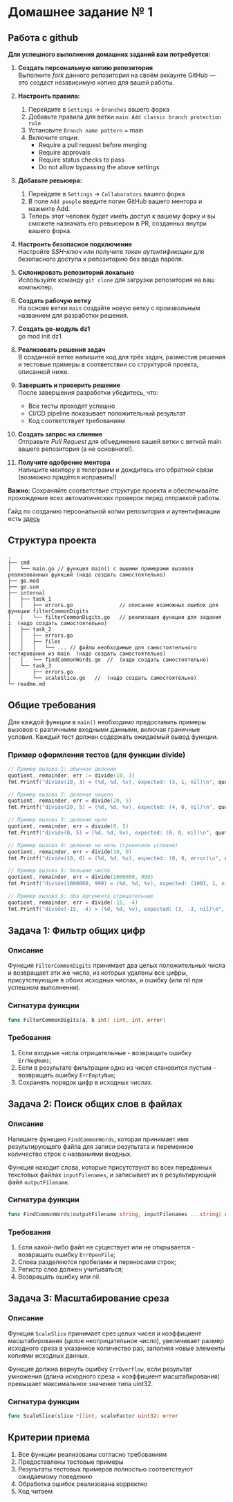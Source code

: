 # Домашнее задание № 1
## Работа с github

**Для успешного выполнения домашних заданий вам потребуется:**

1. **Создать персональную копию репозитория**  
   Выполните *fork* данного репозитория на своём аккаунте GitHub — это создаст независимую копию для вашей работы.

2. **Настроить правила:**
   1. Перейдите в `Settings` → `Branches` вашего форка
   2. Добавьте правила для ветки `main`: `Add classic branch protection rule`
   3. Установите `Branch name pattern` = main
   3. Включите опции:
      - Require a pull request before merging
      - Require approvals 
      - Require status checks to pass
      - Do not allow bypassing the above settings

3. **Добавьте ревьюера:**
   1. Перейдите в `Settings` → `Collaborators` вашего форка
   2. В поле `Add people` введите логин GitHub вашего ментора и нажмите Add.
   3. Теперь этот человек будет иметь доступ к вашему форку и вы сможете назначать его ревьюером в PR, созданных внутри вашего форка.

3. **Настроить безопасное подключение**  
   Настройте *SSH-ключ* или получите *токен аутентификации* для безопасного доступа к репозиторию без ввода пароля.

4. **Склонировать репозиторий локально**  
   Используйте команду `git clone` для загрузки репозитория на ваш компьютер.

5. **Создать рабочую ветку**  
   На основе ветки `main` создайте новую ветку с произвольным названием для разработки решения.

6. **Создать go-модуль dz1**  
   go mod init dz1

7. **Реализовать решения задач**  
   В созданной ветке напишите код для трёх задач, разместив решения и тестовые примеры в соответствии со структурой проекта, описанной ниже.

8. **Завершить и проверить решение**  
   После завершения разработки убедитесь, что:
   - Все тесты проходят успешно
   - CI/CD pipeline показывает положительный результат
   - Код соответствует требованиям

9. **Создать запрос на слияние**  
   Отправьте *Pull Request* для объединения вашей ветки с веткой main вашего репозитория (а не основного!).

10. **Получите одобрение ментора**  
   Напишите ментору в телеграмм и дождитесь его обратной связи (возможно придётся исправить!)

**Важно:** Сохраняйте соответствие структуре проекта и обеспечивайте прохождение всех автоматических проверок перед отправкой работы.

Гайд по созданию персональной копии репозитория и аутентификации есть [здесь](./guide_git/readme.md)

## Структура проекта
```
.
├── cmd
│   └── main.go // функция main() с вышими примерами вызовов реализованных функций (надо создать самостоятельно)
├── go.mod
├── go.sum
├── internal
│   ├── task_1
│   │   ├── errors.go               // описание возможных ошибок для функции filterCommonDigits
│   │   └── filterCommonDigits.go   // реализация функции для задания 1  (надо создать самостоятельно)
│   ├── task_2
│   │   ├── errors.go
│   │   ├── files
│   │   │   └── ... // файлы необходимые для самостоятельного тестирования из main  (надо создать самостоятельно)
│   │   └── findCommonWords.go  //  (надо создать самостоятельно)
│   └── task_3
│       ├── errors.go
│       └── scaleSlice.go   //  (надо создать самостоятельно)
└─ readme.md
```

## Общие требования
Для каждой функции в `main()` необходимо предоставить примеры вызовов с различными входными данными, включая граничные условия. Каждый тест должен содержать ожидаемый вывод функции.

### Пример оформления тестов (для функции divide)
```go
// Пример вызова 1: обычное деление
quotient, remainder, err := divide(10, 3)
fmt.Printf("divide(10, 3) = (%d, %d, %v), expected: (3, 1, nil)\n", quotient, remainder, err)

// Пример вызова 2: деление нацело
quotient, remainder, err = divide(20, 5)
fmt.Printf("divide(20, 5) = (%d, %d, %v), expected: (4, 0, nil)\n", quotient, remainder, err)

// Пример вызова 3: деление нуля
quotient, remainder, err = divide(0, 5)
fmt.Printf("divide(0, 5) = (%d, %d, %v), expected: (0, 0, nil)\n", quotient, remainder, err)

// Пример вызова 4: деление на ноль (граничное условие)
quotient, remainder, err = divide(10, 0)
fmt.Printf("divide(10, 0) = (%d, %d, %v), expected: (0, 0, error)\n", quotient, remainder, err)

// Пример вызова 5: большие числа
quotient, remainder, err = divide(1000000, 999)
fmt.Printf("divide(1000000, 999) = (%d, %d, %v), expected: (1001, 1, nil)\n", quotient, remainder, err)

// Пример вызова 6: оба аргумента отрицательные
quotient, remainder, err = divide(-15, -4)
fmt.Printf("divide(-15, -4) = (%d, %d, %v), expected: (3, -3, nil)\n", quotient, remainder, err)
```

## Задача 1: Фильтр общих цифр

### Описание
Функция `FilterCommonDigits` принимает два целых положительных числа и возвращает эти же числа, из которых удалены все цифры, присутствующие в обоих исходных числах, и ошибку (или nil при успешном выполнении).


### Сигнатура функции
```go
func FilterCommonDigits(a, b int) (int, int, error)
```


### Требования
1. Если входные числа отрицательные - возвращать ошибку `ErrNegNums`;
2. Если в результате фильтрации одно из чисел становится пустым - возвращать ошибку `ErrEmptyNum`;
3. Сохранять порядок цифр в исходных числах.


## Задача 2: Поиск общих слов в файлах

### Описание
Напишите функцию `FindCommonWords`, которая принимает имя результирующего файла для записи результата и переменное количество строк с названиями входных. 

Функция находит слова, которые присутствуют во всех переданных текстовых файлах `inputFilenames`, и записывает их в результирующий файл `outputFilename`.

### Сигнатура функции
```go
func FindCommonWords(outputFilename string, inputFilenames ...string) error
```

### Требования
1. Если какой-либо файл не существует или не открывается - возвращать ошибку `ErrOpenFile`;
2. Слова разделяются пробелами и переносами строк;
3. Регистр слов должен учитываться;
4. Возвращать ошибку или nil.

## Задача 3: Масштабирование среза

### Описание
Функция `ScaleSlice` принимает срез целых чисел и коэффициент масштабирования (целое неотрицательное число), увеличивает размер исходного среза в указанное количество раз, заполняя новые элементы копиями исходных данных. 

Функция должна вернуть ошибку `ErrOverflow`, если результат умножения (длина исходного среза × коэффициент масштабирования) превышает максимальное значение типа uint32.

### Сигнатура функции
```go
func ScaleSlice(slice *[]int, scaleFactor uint32) error
```

## Критерии приема
1. Все функции реализованы согласно требованиям
2. Предоставлены тестовые примеры 
3. Результаты тестовых примеров полностью соответствуют ожидаемому поведению
4. Обработка ошибок реализована корректно
5. Код читаем 

